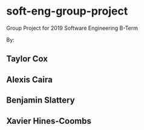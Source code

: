 # soft-eng-group-project
Group Project for 2019 Software Engineering B-Term

By:
## Taylor Cox
## Alexis Caira
## Benjamin Slattery
## Xavier Hines-Coombs

